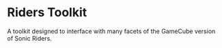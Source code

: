# Riders Toolkit

A toolkit designed to interface with many facets of the GameCube version of Sonic Riders.
